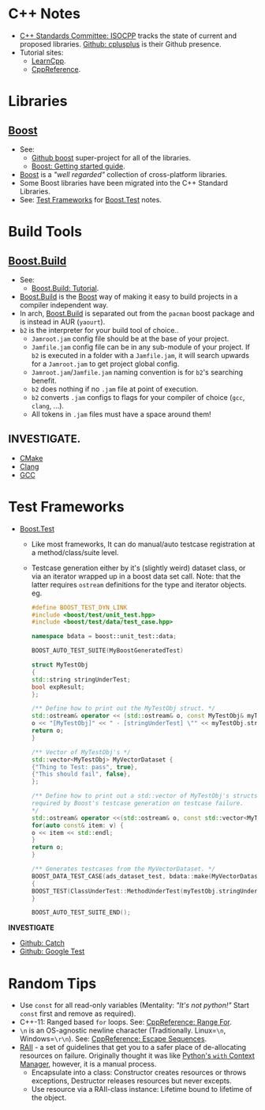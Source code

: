 C++ Notes
=========

* [C++ Standards Committee: ISOCPP] tracks the state of current and proposed
  libraries. [Github: cplusplus] is their Github presence.
* Tutorial sites:
    * [LearnCpp].
    * [CppReference].


Libraries
=========

[Boost]
-------

* See:
    * [Github boost] super-project for all of the libraries.
    * [Boost: Getting started guide].
* [Boost] is a _"well regarded"_ collection of cross-platform libraries.
* Some Boost libraries have been migrated into the C++ Standard Libraries.
* See: [Test Frameworks](#test-frameworks) for [Boost.Test] notes.


Build Tools
===========

[Boost.Build]
-------------

* See:
    * [Boost.Build: Tutorial].
* [Boost.Build] is the [Boost] way of making it easy to build projects in a
  compiler independent way.
* In arch, [Boost.Build] is separated out from the `pacman` boost package and
  is instead in AUR (`yaourt`).
* `b2` is the interpreter for your build tool of choice..
    * `Jamroot.jam` config file should be at the base of your project.
    * `Jamfile.jam` config file can be in any sub-module of your project. If
      `b2` is executed in a folder with a `Jamfile.jam`, it will search upwards
      for a `Jamroot.jam` to get project global config.
    * `Jamroot.jam`/`Jamfile.jam` naming convention is for `b2`'s searching
      benefit.
    * `b2` does nothing if no `.jam` file at point of execution.
    * `b2` converts `.jam` configs to flags for your compiler of choice (`gcc`,
      `clang`, ...).
    * All tokens in `.jam` files must have a space around them!


**INVESTIGATE**.
----------------

* [CMake]
* [Clang]
* [GCC]


Test Frameworks
===============

* [Boost.Test]
    * Like most frameworks, It can do manual/auto testcase registration at a
      method/class/suite level.
    * Testcase generation either by it's (slightly weird) dataset class, or via
      an iterator wrapped up in a boost data set call. Note: that the latter
      requires `ostream` definitions for the type and iterator objects. eg.

      ```cpp
      #define BOOST_TEST_DYN_LINK
      #include <boost/test/unit_test.hpp>
      #include <boost/test/data/test_case.hpp>

      namespace bdata = boost::unit_test::data;

      BOOST_AUTO_TEST_SUITE(MyBoostGeneratedTest)

      struct MyTestObj
      {
      std::string stringUnderTest;
      bool expResult;
      };

      /** Define how to print out the MyTestObj struct. */
      std::ostream& operator << (std::ostream& o, const MyTestObj& myTestObj) {
      o << "[MyTestObj]" << " - [stringUnderTest] \"" << myTestObj.stringUnderTest << "\" - [expResult] " << myTestObj.expResult;
      return o;
      }

      /** Vector of MyTestObj's */
      std::vector<MyTestObj> MyVectorDataset {
      {"Thing to Test: pass", true},
      {"This should fail", false},
      };

      /** Define how to print out a std::vector of MyTestObj's structs. This is
      required by Boost's testcase generation on testcase failure.
      */
      std::ostream& operator <<(std::ostream& o, const std::vector<MyTestObj>& v) {
      for(auto const& item: v) {
      o << item << std::endl;
      }
      return o;
      }

      /** Generates testcases from the MyVectorDataset. */
      BOOST_DATA_TEST_CASE(ads_dataset_test, bdata::make(MyVectorDataset), myTestObj)
      {
      BOOST_TEST(ClassUnderTest::MethodUnderTest(myTestObj.stringUnderTest) == myTestObj.expResult);
      }

      BOOST_AUTO_TEST_SUITE_END();
      ```

**INVESTIGATE**

* [Github: Catch]
* [Github: Google Test]


Random Tips
===========

* Use `const` for all read-only variables (Mentality: _"It's not python!"_
  Start `const` first and remove as required).
* C++-11: Ranged based `for` loops. See: [CppReference: Range For].
* `\n` is an OS-agnostic newline character (Traditionally. Linux=`\n`,
  Windows=`\r\n`). See: [CppReference: Escape Sequences].
* [RAII] - a set of guidelines that get you to a safer place of de-allocating
  resources on failure. Originally thought it was like [Python's `with` Context
  Manager], however, it is a manual process.
    * Encapsulate into a class: Constructor creates resources or throws
      exceptions, Destructor releases resources but never excepts.
    * Use resource via a RAII-class instance: Lifetime bound to lifetime of the
      object.




[C++ Standards Committee: ISOCPP]: http://www.open-std.org/JTC1/SC22/WG21/
[Github: cplusplus]: https://github.com/cplusplus
[LearnCpp]: https://www.learncpp.com
[CppReference]: https://en.cppreference.com/w/

[Boost]: https://www.boost.org
[Github boost]: https://github.com/boostorg/boost
[Boost: Getting started guide]: https://www.boost.org/more/getting_started/index.html
[Boost.Build]: https://boostorg.github.io/build/
[Boost.Build: Tutorial]: https://boostorg.github.io/build/tutorial.html
[Boost.Test]: https://www.boost.org/doc/libs/1_68_0/libs/test/doc/html/index.html

[CMake]: https://cmake.org
[Clang]: https://clang.llvm.org
[GCC]: https://gcc.gnu.org

[Github: Catch]: https://github.com/catchorg/Catch2
[Github: Google Test]: https://github.com/google/googletest

[CppReference: Range For]: https://en.cppreference.com/w/cpp/language/range-for
[CppReference: Escape Sequences]: https://en.cppreference.com/w/cpp/language/escape

[RAII]: https://en.cppreference.com/w/cpp/language/raii
[Python's `with` Context Manager]: https://docs.python.org/3/reference/compound_stmts.html#with
